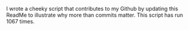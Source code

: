 I wrote a cheeky script that contributes to my Github by updating this ReadMe to illustrate why more than commits matter. This script has run 1067 times.